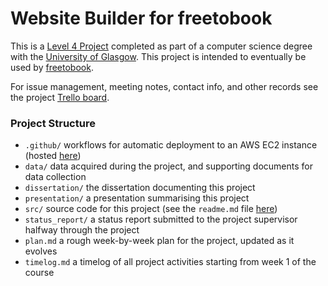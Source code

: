 # Website Builder for freetobook
This is a [Level 4 Project](https://www.gla.ac.uk/coursecatalogue/course/?code=COMPSCI4025P) completed as part of a computer science degree with the [University of Glasgow](https://www.gla.ac.uk/). This project is intended to eventually be used by [freetobook](https://en.freetobook.com).

For issue management, meeting notes, contact info, and other records see the project [Trello board](https://trello.com/b/eibXZwDg/level-4-project).

### Project Structure

* `.github/` workflows for automatic deployment to an AWS EC2 instance (hosted [here](http://52.87.120.138/))
* `data/` data acquired during the project, and supporting documents for data collection
* `dissertation/` the dissertation documenting this project
* `presentation/` a presentation summarising this project
* `src/` source code for this project (see the `readme.md` file [here](https://github.com/nashkw/website-builder/tree/main/src))
* `status_report/` a status report submitted to the project supervisor halfway through the project
* `plan.md` a rough week-by-week plan for the project, updated as it evolves
* `timelog.md` a timelog of all project activities starting from week 1 of the course
